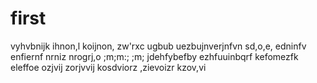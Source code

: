 # first
vyhvbnijk
ihnon,l
koijnon,
zw'rxc
ugbub
uezbujnverjnfvn
sd,o,e,
edninfv
enfiernf
nrniz
nrogrj,o
;m;m:;
;m;
jdehfybefby
ezhfuuinbqrf
kefomezfk
eleffoe
ozjvij
zorjvvij
kosdviorz
,zievoizr
kzov,vi
